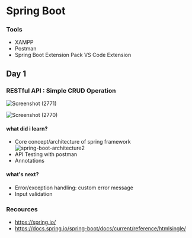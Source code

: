 # Spring Boot
### Tools
- XAMPP
- Postman
- Spring Boot Extension Pack VS Code Extension

## Day 1
### RESTful API : Simple CRUD Operation

![Screenshot (2771)](https://user-images.githubusercontent.com/66185022/145695706-d259dc1d-9764-4d99-87cb-9e73072bcea5.png)

![Screenshot (2770)](https://user-images.githubusercontent.com/66185022/145695709-69342ab1-f7ac-4eed-9c19-1349d7998379.png)

#### what did i learn?
- Core concept/architecture of spring framework
![spring-boot-architecture2](https://user-images.githubusercontent.com/66185022/145695936-12527cde-9461-401f-9f4e-631aa735dd99.png)
- API Testing with postman
- Annotations
  
#### what's next?
- Error/exception handling: custom error message
- Input validation

### Recources
- https://spring.io/
- https://docs.spring.io/spring-boot/docs/current/reference/htmlsingle/